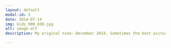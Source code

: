 ```yaml
---
layout: default
modal-id: 5
date: 2014-07-14
img: kids_900_650.jpg
alt: image-alt
description: My original nine--December 2014. Sometimes the best pictures come when no one is listening to you, but you snap the picture anyway. They were making fun of me amongst themselves because I asked them to hold hands and walk towards me. Whatever, the picture still works!

---
```

